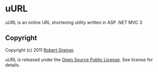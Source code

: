 uURL
========

uURL is an online URL shortening utility written in ASP .NET MVC 3

Copyright
---------

Copyright (c) 2011 [Robert Greiner](http://creatingcode.com).

uURL is released under the [Open Source Public License](http://ospl.ws). See license for details.
